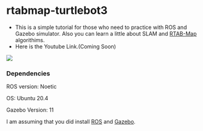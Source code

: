 # rtabmap-turtlebot3
- This is a simple tutorial for those who need to practice with ROS and Gazebo simulator. Also you can learn a little about SLAM and [RTAB-Map](http://introlab.github.io/rtabmap/) algorithims.
- Here is the Youtube Link.(Coming Soon)

<img src="https://github.com/kavehsgh/rtabmap-turtlebot3/blob/main/Pictures/Screenshot%20(200).png">


### Dependencies

ROS version: Noetic

OS: Ubuntu 20.4

Gazebo Version: 11

I am assuming that you did install [ROS](http://wiki.ros.org/noetic/Installation) and [Gazebo](https://classic.gazebosim.org/).



